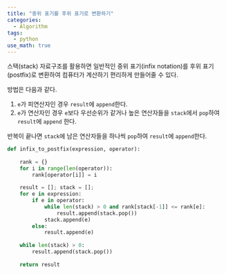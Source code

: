 ```yaml
---
title: "중위 표기를 후위 표기로 변환하기"
categories:
  - Algorithm
tags:
  - python
use_math: true
---
```


스택(stack) 자료구조를 활용하면 일반적인 중위 표기(infix notation)를 후위 표기(postfix)로 변환하여 컴퓨터가 계산하기 편리하게 만들어줄 수 있다.  

방법은 다음과 같다.  
1. `e`가 피연산자인  경우 `result`에 `append`한다.  
2. `e`가 연산자인 경우 `e`보다 우선순위가 같거나 높은  연산자들을 `stack`에서 `pop`하여 `result`에 `append` 한다.  

반복이 끝나면 `stack`에 남은 연산자들을 하나씩 `pop`하여 `result`에 `append`한다. 


```python
def infix_to_postfix(expression, operator):
    
    rank = {}
    for i in range(len(operator)):
        rank[operator[i]] = i
    
    result = []; stack = [];
    for e in expression:
        if e in operator:
            while len(stack) > 0 and rank[stack[-1]] <= rank[e]:
                result.append(stack.pop())
            stack.append(e)
        else:
            result.append(e)
    
    while len(stack) > 0:
        result.append(stack.pop())
        
    return result
```